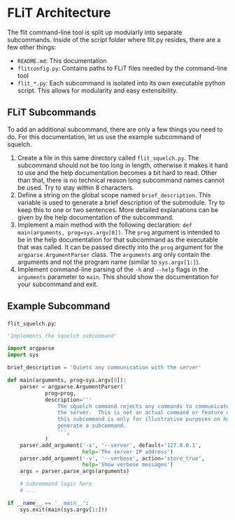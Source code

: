# FLiT Architecture

The flit command-line tool is split up modularly into separate subcommands.
Inside of the script folder where flit.py resides, there are a few other
things:

- `README.md`: This documentation
- `flitconfig.py`: Contains paths to FLiT files needed by the command-line tool
- `flit_*.py`: Each subcommand is isolated into its own executable
  python script.  This allows for modularity and easy extensibility.

## FLiT Subcommands

To add an additional subcommand, there are only a few things you need to do.  For this documentation, let us use the example subcommand of squelch.

1. Create a file in this same directory called `flit_squelch.py`.  The
   subcommand should not be too long in length, otherwise it makes it hard to
   use and the help documentation becomes a bit hard to read.  Other than that,
   there is no technical reason long subcommand names cannot be used.  Try to
   stay within 8 characters.
2. Define a string on the global scope named `brief_description`.  This
   variable is used to generate a brief description of the submodule.  Try to
   keep this to one or two sentences.  More detailed explanations can be given
   by the help documentation of the subcommand.
3. Implement a main method with the following declaration:
   `def main(arguments, prog=sys.argv[0])`.  The `prog` argument is intended to
   be in the help documentation for that subcommand as the executable that was
   called.  It can be passed directly into the `prog` argument for the
   `argparse.ArgumentParser` class.  The `arguments` arg only contain the
   arguments and not the program name (similar to `sys.argv[1:]`).
4. Implement command-line parsing of the `-h` and `--help` flags in the
   `arguments` parameter to `main`.  This should show the documentation for
   your subcommand and exit.

## Example Subcommand

`flit_squelch.py`:

```python
'Implements the squelch subcommand'

import argparse
import sys

brief_description = 'Quiets any communication with the server'

def main(arguments, prog=sys.argv[0]):
    parser = argparse.ArgumentParser(
            prog=prog,
            description='''
                The squelch command rejects any commands to communicate from
                the server.  This is not an actual command or feature of flit,
                this subcommand is only for illustrative purposes on how to
                generate a subcommand.
                ''',
            )
    parser.add_argument('-s', '--server', default='127.0.0.1',
                        help='The server IP address')
    parser.add_argument('-v', '--verbose', action='store_true',
                        help='Show verbose messages')
    args = parser.parse_args(arguments)

    # Subcommand logic here
    # ...

if __name__ == '__main__':
    sys.exit(main(sys.argv[1:]))
```
